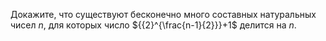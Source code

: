 Докажите, что существуют бесконечно много составных натуральных чисел $n$, для которых  число ${{2}^{\frac{n-1}{2}}}+1$ делится на $n$.